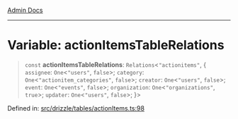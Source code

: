 [Admin Docs](/)

***

# Variable: actionItemsTableRelations

> `const` **actionItemsTableRelations**: `Relations`\<`"actionitems"`, \{ `assignee`: `One`\<`"users"`, `false`\>; `category`: `One`\<`"actionitem_categories"`, `false`\>; `creator`: `One`\<`"users"`, `false`\>; `event`: `One`\<`"events"`, `false`\>; `organization`: `One`\<`"organizations"`, `true`\>; `updater`: `One`\<`"users"`, `false`\>; \}\>

Defined in: [src/drizzle/tables/actionItems.ts:98](https://github.com/Sourya07/talawa-api/blob/ead7a48e0174153214ee7311f8b242ee1c1a12ca/src/drizzle/tables/actionItems.ts#L98)
